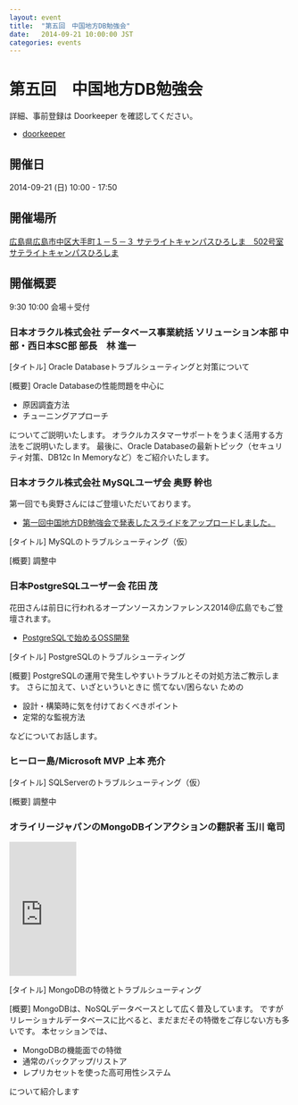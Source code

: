 ```yaml
---
layout: event
title:  "第五回　中国地方DB勉強会"
date:   2014-09-21 10:00:00 JST
categories: events
---
```


# 第五回　中国地方DB勉強会

詳細、事前登録は Doorkeeper を確認してください。

* [doorkeeper](http://dbstudychugoku.doorkeeper.jp/events/14008)

## 開催日

2014-09-21 (日) 10:00 - 17:50

## 開催場所

[広島県広島市中区大手町１－５－３ サテライトキャンパスひろしま　502号室 サテライトキャンパスひろしま](https://www.pu-hiroshima.ac.jp/site/satellite/)

## 開催概要

9:30	10:00	会場＋受付

### 日本オラクル株式会社 データベース事業統括 ソリューション本部 中部・西日本SC部 部長　林 進一
[タイトル]
Oracle Databaseトラブルシューティングと対策について

[概要]
Oracle Databaseの性能問題を中心に

* 原因調査方法
* チューニングアプローチ

についてご説明いたします。
オラクルカスタマーサポートをうまく活用する方法をご説明いたします。
最後に、Oracle Databaseの最新トピック（セキュリティ対策、DB12c In Memoryなど）をご紹介いたします。

### 日本オラクル株式会社 MySQLユーザ会 奥野 幹也
第一回でも奥野さんにはご登壇いただいております。
* [第一回中国地方DB勉強会で発表したスライドをアップロードしました。](http://nippondanji.blogspot.jp/2013/08/db.html)

[タイトル]
MySQLのトラブルシューティング（仮）

[概要]
調整中

### 日本PostgreSQLユーザー会 花田 茂
花田さんは前日に行われるオープンソースカンファレンス2014@広島でもご登壇されます。
* [PostgreSQLで始めるOSS開発](https://www.ospn.jp/osc2014-hiroshima/modules/eguide/event.php?eid=10)

[タイトル]
PostgreSQLのトラブルシューティング

[概要]
PostgreSQLの運用で発生しやすいトラブルとその対処方法ご教示します。
さらに加えて、いざといういときに 慌てない/困らない ための

* 設計・構築時に気を付けておくべきポイント
* 定常的な監視方法

などについてお話します。

### ヒーロー島/Microsoft MVP 上本 亮介 

[タイトル]
SQLServerのトラブルシューティング（仮）

[概要]
調整中

### オライリージャパンのMongoDBインアクションの翻訳者 玉川 竜司
<iframe src="http://rcm-fe.amazon-adsystem.com/e/cm?lt1=_blank&bc1=000000&IS2=1&bg1=FFFFFF&fc1=000000&lc1=0000FF&t=soudai1025-22&o=9&p=8&l=as4&m=amazon&f=ifr&ref=ss_til&asins=4873115906" style="width:120px;height:240px;" scrolling="no" marginwidth="0" marginheight="0" frameborder="0"></iframe>

[タイトル]
MongoDBの特徴とトラブルシューティング

[概要]
MongoDBは、NoSQLデータベースとして広く普及しています。
ですがリレーショナルデータベースに比べると、まだまだその特徴をご存じない方も多いです。
本セッションでは、

* MongoDBの機能面での特徴
* 通常のバックアップ/リストア
* レプリカセットを使った高可用性システム

について紹介します
